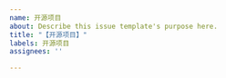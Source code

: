 ```yaml
---
name: 开源项目
about: Describe this issue template's purpose here.
title: "【开源项目】"
labels: 开源项目
assignees: ''

---
```




